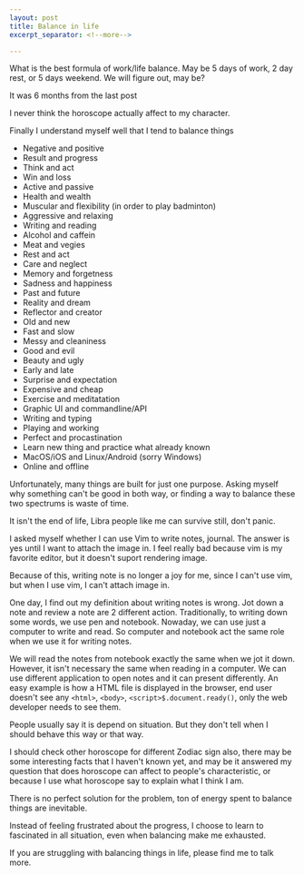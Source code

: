 ```yaml
---
layout: post
title: Balance in life
excerpt_separator: <!--more-->

---
```


What is the best formula of work/life balance. May be 5 days of work, 2 day rest, or 5 days weekend.
We will figure out, may be?

<!--more-->

It was 6 months from the last post

I never think the horoscope actually affect to my character.

Finally I understand myself well that I tend to balance things

- Negative and positive
- Result and progress 
- Think and act
- Win and loss
- Active and passive
- Health and wealth
- Muscular and flexibility (in order to play badminton)
- Aggressive and relaxing
- Writing and reading
- Alcohol and caffein
- Meat and vegies
- Rest and act
- Care and neglect
- Memory and forgetness
- Sadness and happiness
- Past and future
- Reality and dream
- Reflector and creator
- Old and new
- Fast and slow
- Messy and cleaniness
- Good and evil
- Beauty and ugly
- Early and late
- Surprise and expectation
- Expensive and cheap
- Exercise and meditatation
- Graphic UI and commandline/API
- Writing and typing
- Playing and working
- Perfect and procastination
- Learn new thing and practice what already known
- MacOS/iOS and Linux/Android (sorry Windows)
- Online and offline

Unfortunately, many things are built for just one purpose. Asking myself why something can't be good in both way, or
finding a way to balance these two spectrums is waste of time.

It isn't the end of life, Libra people like me can survive still, don't panic.

I asked myself whether I can use Vim to write notes, journal. The answer is yes until I want to attach the image in.
I feel really bad because vim is my favorite editor, but it doesn't suport rendering image.

Because of this, writing note is no longer a joy for me, since I can't use vim, but when I use vim, I can't attach image
in.

One day, I find out my definition about writing notes is wrong. Jot down a note and review a note are 2 different
action. Traditionally, to writing down some words, we use pen and notebook. Nowaday, we can use just a computer to write
and read. So computer and notebook act the same role when we use it for writing notes.

We will read the notes from notebook exactly the same when we jot it down. However, it isn't necessary the same when
reading in a computer. We can use different application to open notes and it can present differently. An easy example is
how a HTML file is displayed in the browser, end user doesn't see any `<html>`, `<body>`, `<script>$.document.ready()`,
only the web developer needs to see them.

People usually say it is depend on situation. But they don't tell when I should behave this way or that way.

I should check other horoscope for different Zodiac sign also, there may be some interesting facts that I haven't known
yet, and may be it answered my question that does horoscope can affect to people's characteristic,
or because I use what horoscope say to explain what I think I am.

There is no perfect solution for the problem, ton of energy spent to balance things are inevitable.

Instead of feeling frustrated about the progress, I choose to learn to fascinated in all situation, even when balancing
make me exhausted.

If you are struggling with balancing things in life, please find me to talk more.
